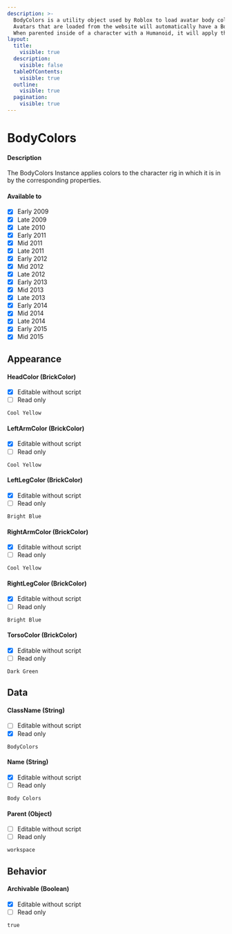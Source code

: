 ```yaml
---
description: >-
  BodyColors is a utility object used by Roblox to load avatar body colors from the website.
  Avatars that are loaded from the website will automatically have a BodyColors object corresponding to said avatar's body color configuration.
  When parented inside of a character with a Humanoid, it will apply the colors to each specified limb.
layout:
  title:
    visible: true
  description:
    visible: false
  tableOfContents:
    visible: true
  outline:
    visible: true
  pagination:
    visible: true
---
```


# BodyColors

#### Description

The BodyColors Instance applies colors to the character rig in which it is in by the corresponding properties.

#### Available to

* [x] Early 2009
* [x] Late 2009
* [x] Late 2010
* [x] Early 2011
* [x] Mid 2011
* [x] Late 2011
* [x] Early 2012
* [x] Mid 2012
* [x] Late 2012
* [x] Early 2013
* [x] Mid 2013
* [x] Late 2013
* [x] Early 2014
* [x] Mid 2014
* [x] Late 2014
* [x] Early 2015
* [x] Mid 2015

## Appearance

#### HeadColor (BrickColor)

* [x] Editable without script
* [ ] Read only

```
Cool Yellow
```

#### LeftArmColor (BrickColor)

* [x] Editable without script
* [ ] Read only

```
Cool Yellow
```

#### LeftLegColor (BrickColor)

* [x] Editable without script
* [ ] Read only

```
Bright Blue
```

#### RightArmColor (BrickColor)

* [x] Editable without script
* [ ] Read only

```
Cool Yellow
```

#### RightLegColor (BrickColor)

* [x] Editable without script
* [ ] Read only

```
Bright Blue
```

#### TorsoColor (BrickColor)

* [x] Editable without script
* [ ] Read only

```
Dark Green
```

## Data

#### ClassName (String)

* [ ] Editable without script
* [x] Read only

```
BodyColors
```

#### Name (String)

* [x] Editable without script
* [ ] Read only

```
Body Colors
```

#### Parent (Object)

* [ ] Editable without script
* [ ] Read only

```
workspace
```

## Behavior

#### Archivable (Boolean)

* [x] Editable without script
* [ ] Read only

```
true
```
